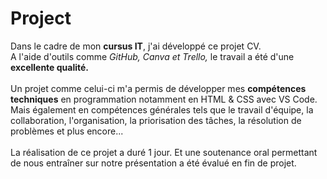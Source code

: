 # Project

Dans le cadre de mon **cursus IT**, j'ai développé ce projet CV. </br>
A l'aide d'outils comme *GitHub, Canva et Trello,* le travail a été d'une **excellente qualité.** </br>
</br>
Un projet comme celui-ci m'a permis de développer mes **compétences techniques** en programmation notamment en HTML & CSS avec VS Code. </br>
Mais également en compétences générales tels que le travail d'équipe, la collaboration, l'organisation, la priorisation des tâches, la résolution de problèmes et plus encore... </br></br>
La réalisation de ce projet a duré 1 jour. Et une soutenance oral permettant de nous entraîner sur notre présentation a été évalué en fin de projet. </br>

